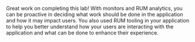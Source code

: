 Great work on completing this lab! With monitors and RUM analytics, you can be proactive in deciding what work should be done in the application and how it may impact users. You also used RUM tooling in your application to help you better understand how your users are interacting with the application and what can be done to enhance their experience.

